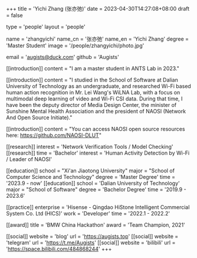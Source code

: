 +++
title = 'Yichi Zhang (张亦弛)'
date = 2023-04-30T14:27:08+08:00
draft = false

type = 'people'
layout = 'people'

name = 'zhangyichi'
name_cn = '张亦弛'
name_en = 'Yichi Zhang'
degree = 'Master Student'
image = '/people/zhangyichi/photo.jpg'

email = 'augists@duck.com'
github = 'Augists'

[[introduction]]
    content = "I am a master student in ANTS Lab in 2023."

[[introduction]]
    content = "I studied in the School of Software at Dalian University of Technology as an undergraduate, and researched Wi-Fi based human action recognition in Mr. Lei Wang's WiLNA Lab, with a focus on multimodal deep learning of video and Wi-Fi CSI data. During that time, I have been the deputy director of Media Design Center, the minister of Sunshine Mental Health Association and the president of NAOSI (Network And Open Source Initiate)."

[[introduction]]
    content = "You can access NAOSI open source resources here: https://github.com/NAOSI-DLUT"

[[research]]
    interest = 'Network Verification Tools / Model Checking'
[[research]]
    time = 'Bachelor'
    interest = 'Human Activity Detection by Wi-Fi / Leader of NAOSI'

[[education]]
    school = "Xi'an Jiaotong University"
    major = "School of Computer Science and Technology"
    degree = 'Master Degree'
    time = '2023.9 - now'
[[education]]
    school = 'Dalian University of Technology'
    major = "School of Software"
    degree = 'Bachelor Degree'
    time = '2019.9 - 2023.6'

[[practice]]
    enterprise = 'Hisense - Qingdao HiStone Intelligent Commercial System Co. Ltd (HICS)'
    work = 'Developer'
    time = '2022.1 - 2022.2'

[[award]]
    title = 'BMW China Hackathon'
    award = 'Team Champion, 2021'

[[social]]
    website = 'blog'
    url = 'https://augists.top'
[[social]]
    website = 'telegram'
    url = 'https://t.me/Augists'
[[social]]
    website = 'bilibili'
    url = 'https://space.bilibili.com/484868244'
+++
